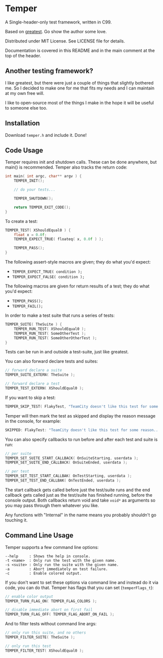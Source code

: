 # Temper

A Single-header-only test framework, written in C99.

Based on [greatest](https://github.com/silentbicycle/greatest).  Go show the author some love.

Distributed under MIT License.  See LICENSE file for details.

Documentation is covered in this README and in the main comment at the top of the header.


Another testing framework?
--------------------------
I like greatest, but there were just a couple of things that slightly bothered me.  So I decided to make one for me that fits my needs and I can maintain at my own free will.

I like to open-source most of the things I make in the hope it will be useful to someone else too.


Installation
------------
Download `temper.h` and include it.  Done!


Code Usage
----------
Temper requires init and shutdown calls.  These can be done anywhere,
but main() is recommended.  Temper also tracks the return code:
```C
int main( int argc, char** argv ) {
	TEMPER_INIT();

	// do your tests...

	TEMPER_SHUTDOWN();

	return TEMPER_EXIT_CODE();
}
```

To create a test:
```C
TEMPER_TEST( XShouldEqual0 ) {
	float x = 0.0f;
	TEMPER_EXPECT_TRUE( floateq( x, 0.0f ) );

	TEMPER_PASS();
}
```

The following assert-style macros are given; they do what you'd expect:
* ```TEMPER_EXPECT_TRUE( condition );```
* ```TEMPER_EXPECT_FALSE( condition );```

The following macros are given for return results of a test; they do what
you'd expect:
* ```TEMPER_PASS();```
* ```TEMPER_FAIL();```

In order to make a test suite that runs a series of tests:
```C
TEMPER_SUITE( TheSuite ) {
	TEMPER_RUN_TEST( XShouldEqual0 );
	TEMPER_RUN_TEST( SomeOtherTest );
	TEMPER_RUN_TEST( SomeOtherOtherTest );
}
```

Tests can be run in and outside a test-suite, just like greatest.

You can also forward declare tests and suites:
```C
// forward declare a suite
TEMPER_SUITE_EXTERN( TheSuite );

// forward declare a test
TEMPER_TEST_EXTERN( XShouldEqual0 );
```

If you want to skip a test:
```C
TEMPER_SKIP_TEST( FlakyTest, "TeamCity doesn't like this test for some reason..." );
```

Temper will then mark the test as skipped and display the reason
message in the console, for example:
```C
SKIPPED: FlakyTest: "TeamCity doesn't like this test for some reason...".
```

You can also specify callbacks to run before and after each test and suite
is run:
```C
// per suite
TEMPER_SET_SUITE_START_CALLBACK( OnSuiteStarting, userdata );
TEMPER_SET_SUITE_END_CALLBACK( OnSuiteEnded, userdata );

// per test
TEMPER_SET_TEST_START_CALLBAK( OnTestStarting, userdata );
TEMPER_SET_TEST_END_CALLBAK( OnTestEnded, userdata );
```

The start callback gets called before just the test/suite runs and the end
callback gets called just as the test/suite has finished running, before the
console output.  Both callbacks return void and take `void*` as arguments so
you may pass through them whatever you like.

Any functions with "Internal" in the name means you probably shouldn't go
touching it.

Command Line Usage
------------------
Temper supports a few command line options:

```
--help     : Shows the help in console.
-t <name>  : Only run the test with the given name.
-s <suite> : Only run the suite with the given name.
-a         : Abort immediately on test failure.
-c         : Enable colored output.
```

If you don't want to set these options via command line and instead do it
via code, you can do that.  Temper has flags that you can set (```temperFlags_t```):
```C
// enable color output
TEMPER_TURN_FLAG_ON( TEMPER_FLAG_COLORS );

// disable immediate abort on first fail
TEMPER_TURN_FLAG_OFF( TEMPER_FLAG_ABORT_ON_FAIL );
```

And to filter tests without command line args:
```C
// only run this suite, and no others
TEMPER_FILTER_SUITE( TheSuite );

// only run this test
TEMPER_FILTER_TEST( XShouldEqual0 );
```